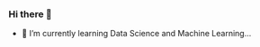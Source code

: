 ### Hi there 👋

- 🌱 I’m currently learning Data Science and Machine Learning...
<!--
**jdeepanshu/jdeepanshu** is a ✨ _special_ ✨ repository because its `README.md` (this file) appears on your GitHub profile.

Here are some ideas to get you started:
- 🔭 I’m a Product Manager 
- 🔭 I’m currently working on ...
- 🌱 I’m currently learning Data Science and Machine Learning...
- 👯 I’m looking to collaborate on ...
- 🤔 I’m looking for help with ...
- 💬 Ask me about ...
- 📫 How to reach me: ...
- 😄 Pronouns: ...
- ⚡ Fun fact: ...
-->
